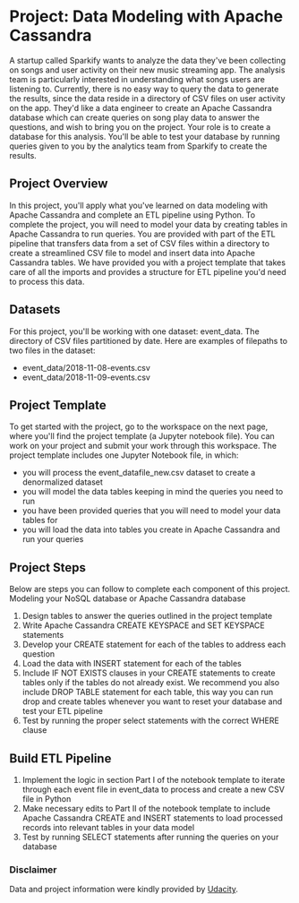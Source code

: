 # Project: Data Modeling with Apache Cassandra

A startup called Sparkify wants to analyze the data they've been collecting on songs and user activity on their new music streaming app. The analysis team is particularly interested in understanding what songs users are listening to. Currently, there is no easy way to query the data to generate the results, since the data reside in a directory of CSV files on user activity on the app.
They'd like a data engineer to create an Apache Cassandra database which can create queries on song play data to answer the questions, and wish to bring you on the project. Your role is to create a database for this analysis. You'll be able to test your database by running queries given to you by the analytics team from Sparkify to create the results.

## Project Overview
In this project, you'll apply what you've learned on data modeling with Apache Cassandra and complete an ETL pipeline using Python. To complete the project, you will need to model your data by creating tables in Apache Cassandra to run queries. You are provided with part of the ETL pipeline that transfers data from a set of CSV files within a directory to create a streamlined CSV file to model and insert data into Apache Cassandra tables.
We have provided you with a project template that takes care of all the imports and provides a structure for ETL pipeline you'd need to process this data.

## Datasets
For this project, you'll be working with one dataset: event_data. The directory of CSV files partitioned by date. Here are examples of filepaths to two files in the dataset:
- event_data/2018-11-08-events.csv
- event_data/2018-11-09-events.csv

## Project Template
To get started with the project, go to the workspace on the next page, where you'll find the project template (a Jupyter notebook file). You can work on your project and submit your work through this workspace.
The project template includes one Jupyter Notebook file, in which:
- you will process the event_datafile_new.csv dataset to create a denormalized dataset
- you will model the data tables keeping in mind the queries you need to run
- you have been provided queries that you will need to model your data tables for
- you will load the data into tables you create in Apache Cassandra and run your queries

## Project Steps
Below are steps you can follow to complete each component of this project.
Modeling your NoSQL database or Apache Cassandra database
1.	Design tables to answer the queries outlined in the project template
2.	Write Apache Cassandra CREATE KEYSPACE and SET KEYSPACE statements
3.	Develop your CREATE statement for each of the tables to address each question
4.	Load the data with INSERT statement for each of the tables
5.	Include IF NOT EXISTS clauses in your CREATE statements to create tables only if the tables do not already exist. We recommend you also include DROP TABLE statement for each table, this way you can run drop and create tables whenever you want to reset your database and test your ETL pipeline
6.	Test by running the proper select statements with the correct WHERE clause

## Build ETL Pipeline
1.	Implement the logic in section Part I of the notebook template to iterate through each event file in event_data to process and create a new CSV file in Python
2.	Make necessary edits to Part II of the notebook template to include Apache Cassandra CREATE and INSERT statements to load processed records into relevant tables in your data model
3.	Test by running SELECT statements after running the queries on your database

### Disclaimer
Data and project information were kindly provided by [Udacity](https://www.udacity.com/).
